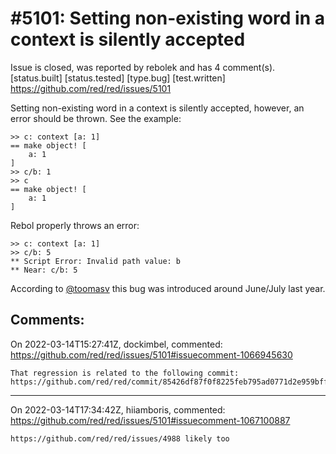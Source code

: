 
#5101: Setting non-existing word in a context is silently accepted
================================================================================
Issue is closed, was reported by rebolek and has 4 comment(s).
[status.built] [status.tested] [type.bug] [test.written]
<https://github.com/red/red/issues/5101>

Setting non-existing word in a context is silently accepted, however, an error should be thrown. See the example:

```
>> c: context [a: 1]
== make object! [
    a: 1
]
>> c/b: 1
>> c
== make object! [
    a: 1
]
```

Rebol properly throws an error:

```
>> c: context [a: 1]
>> c/b: 5
** Script Error: Invalid path value: b
** Near: c/b: 5
```

According to [@toomasv](https://gitter.im/red/bugs?at=62271ccdf43b6d783fef8fb8) this bug was introduced around June/July last year.



Comments:
--------------------------------------------------------------------------------

On 2022-03-14T15:27:41Z, dockimbel, commented:
<https://github.com/red/red/issues/5101#issuecomment-1066945630>

    That regression is related to the following commit: https://github.com/red/red/commit/85426df87f0f8225feb795ad0771d2e959bffa1a

--------------------------------------------------------------------------------

On 2022-03-14T17:34:42Z, hiiamboris, commented:
<https://github.com/red/red/issues/5101#issuecomment-1067100887>

    https://github.com/red/red/issues/4988 likely too

